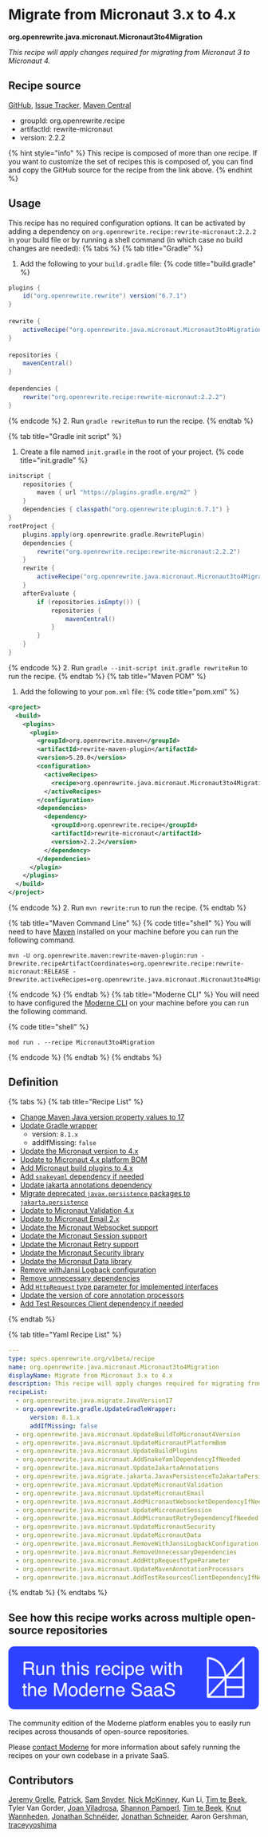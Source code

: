# Migrate from Micronaut 3.x to 4.x

**org.openrewrite.java.micronaut.Micronaut3to4Migration**

_This recipe will apply changes required for migrating from Micronaut 3 to Micronaut 4._

## Recipe source

[GitHub](https://github.com/openrewrite/rewrite-micronaut/blob/main/src/main/resources/META-INF/rewrite/micronaut3-to-4.yml), [Issue Tracker](https://github.com/openrewrite/rewrite-micronaut/issues), [Maven Central](https://central.sonatype.com/artifact/org.openrewrite.recipe/rewrite-micronaut/2.2.2/jar)

* groupId: org.openrewrite.recipe
* artifactId: rewrite-micronaut
* version: 2.2.2

{% hint style="info" %}
This recipe is composed of more than one recipe. If you want to customize the set of recipes this is composed of, you can find and copy the GitHub source for the recipe from the link above.
{% endhint %}

## Usage

This recipe has no required configuration options. It can be activated by adding a dependency on `org.openrewrite.recipe:rewrite-micronaut:2.2.2` in your build file or by running a shell command (in which case no build changes are needed): 
{% tabs %}
{% tab title="Gradle" %}
1. Add the following to your `build.gradle` file:
{% code title="build.gradle" %}
```groovy
plugins {
    id("org.openrewrite.rewrite") version("6.7.1")
}

rewrite {
    activeRecipe("org.openrewrite.java.micronaut.Micronaut3to4Migration")
}

repositories {
    mavenCentral()
}

dependencies {
    rewrite("org.openrewrite.recipe:rewrite-micronaut:2.2.2")
}
```
{% endcode %}
2. Run `gradle rewriteRun` to run the recipe.
{% endtab %}

{% tab title="Gradle init script" %}
1. Create a file named `init.gradle` in the root of your project.
{% code title="init.gradle" %}
```groovy
initscript {
    repositories {
        maven { url "https://plugins.gradle.org/m2" }
    }
    dependencies { classpath("org.openrewrite:plugin:6.7.1") }
}
rootProject {
    plugins.apply(org.openrewrite.gradle.RewritePlugin)
    dependencies {
        rewrite("org.openrewrite.recipe:rewrite-micronaut:2.2.2")
    }
    rewrite {
        activeRecipe("org.openrewrite.java.micronaut.Micronaut3to4Migration")
    }
    afterEvaluate {
        if (repositories.isEmpty()) {
            repositories {
                mavenCentral()
            }
        }
    }
}
```
{% endcode %}
2. Run `gradle --init-script init.gradle rewriteRun` to run the recipe.
{% endtab %}
{% tab title="Maven POM" %}
1. Add the following to your `pom.xml` file:
{% code title="pom.xml" %}
```xml
<project>
  <build>
    <plugins>
      <plugin>
        <groupId>org.openrewrite.maven</groupId>
        <artifactId>rewrite-maven-plugin</artifactId>
        <version>5.20.0</version>
        <configuration>
          <activeRecipes>
            <recipe>org.openrewrite.java.micronaut.Micronaut3to4Migration</recipe>
          </activeRecipes>
        </configuration>
        <dependencies>
          <dependency>
            <groupId>org.openrewrite.recipe</groupId>
            <artifactId>rewrite-micronaut</artifactId>
            <version>2.2.2</version>
          </dependency>
        </dependencies>
      </plugin>
    </plugins>
  </build>
</project>
```
{% endcode %}
2. Run `mvn rewrite:run` to run the recipe.
{% endtab %}

{% tab title="Maven Command Line" %}
{% code title="shell" %}
You will need to have [Maven](https://maven.apache.org/download.cgi) installed on your machine before you can run the following command.

```shell
mvn -U org.openrewrite.maven:rewrite-maven-plugin:run -Drewrite.recipeArtifactCoordinates=org.openrewrite.recipe:rewrite-micronaut:RELEASE -Drewrite.activeRecipes=org.openrewrite.java.micronaut.Micronaut3to4Migration
```
{% endcode %}
{% endtab %}
{% tab title="Moderne CLI" %}
You will need to have configured the [Moderne CLI](https://docs.moderne.io/moderne-cli/cli-intro) on your machine before you can run the following command.

{% code title="shell" %}
```shell
mod run . --recipe Micronaut3to4Migration
```
{% endcode %}
{% endtab %}
{% endtabs %}

## Definition

{% tabs %}
{% tab title="Recipe List" %}
* [Change Maven Java version property values to 17](../../java/migrate/javaversion17.md)
* [Update Gradle wrapper](../../gradle/updategradlewrapper.md)
  * version: `8.1.x`
  * addIfMissing: `false`
* [Update the Micronaut version to 4.x](../../java/micronaut/updatebuildtomicronaut4version.md)
* [Update to Micronaut 4.x platform BOM](../../java/micronaut/updatemicronautplatformbom.md)
* [Add Micronaut build plugins to 4.x](../../java/micronaut/updatebuildplugins.md)
* [Add `snakeyaml` dependency if needed](../../java/micronaut/addsnakeyamldependencyifneeded.md)
* [Update jakarta annotations dependency](../../java/micronaut/updatejakartaannotations.md)
* [Migrate deprecated `javax.persistence` packages to `jakarta.persistence`](../../java/migrate/jakarta/javaxpersistencetojakartapersistence.md)
* [Update to Micronaut Validation 4.x](../../java/micronaut/updatemicronautvalidation.md)
* [Update to Micronaut Email 2.x](../../java/micronaut/updatemicronautemail.md)
* [Update the Micronaut Websocket support](../../java/micronaut/addmicronautwebsocketdependencyifneeded.md)
* [Update the Micronaut Session support](../../java/micronaut/updatemicronautsession.md)
* [Update the Micronaut Retry support](../../java/micronaut/addmicronautretrydependencyifneeded.md)
* [Update the Micronaut Security library](../../java/micronaut/updatemicronautsecurity.md)
* [Update the Micronaut Data library](../../java/micronaut/updatemicronautdata.md)
* [Remove withJansi Logback configuration](../../java/micronaut/removewithjansilogbackconfiguration.md)
* [Remove unnecessary dependencies](../../java/micronaut/removeunnecessarydependencies.md)
* [Add `HttpRequest` type parameter for implemented interfaces](../../java/micronaut/addhttprequesttypeparameter.md)
* [Update the version of core annotation processors](../../java/micronaut/updatemavenannotationprocessors.md)
* [Add Test Resources Client dependency if needed](../../java/micronaut/addtestresourcesclientdependencyifneeded.md)

{% endtab %}

{% tab title="Yaml Recipe List" %}
```yaml
---
type: specs.openrewrite.org/v1beta/recipe
name: org.openrewrite.java.micronaut.Micronaut3to4Migration
displayName: Migrate from Micronaut 3.x to 4.x
description: This recipe will apply changes required for migrating from Micronaut 3 to Micronaut 4.
recipeList:
  - org.openrewrite.java.migrate.JavaVersion17
  - org.openrewrite.gradle.UpdateGradleWrapper:
      version: 8.1.x
      addIfMissing: false
  - org.openrewrite.java.micronaut.UpdateBuildToMicronaut4Version
  - org.openrewrite.java.micronaut.UpdateMicronautPlatformBom
  - org.openrewrite.java.micronaut.UpdateBuildPlugins
  - org.openrewrite.java.micronaut.AddSnakeYamlDependencyIfNeeded
  - org.openrewrite.java.micronaut.UpdateJakartaAnnotations
  - org.openrewrite.java.migrate.jakarta.JavaxPersistenceToJakartaPersistence
  - org.openrewrite.java.micronaut.UpdateMicronautValidation
  - org.openrewrite.java.micronaut.UpdateMicronautEmail
  - org.openrewrite.java.micronaut.AddMicronautWebsocketDependencyIfNeeded
  - org.openrewrite.java.micronaut.UpdateMicronautSession
  - org.openrewrite.java.micronaut.AddMicronautRetryDependencyIfNeeded
  - org.openrewrite.java.micronaut.UpdateMicronautSecurity
  - org.openrewrite.java.micronaut.UpdateMicronautData
  - org.openrewrite.java.micronaut.RemoveWithJansiLogbackConfiguration
  - org.openrewrite.java.micronaut.RemoveUnnecessaryDependencies
  - org.openrewrite.java.micronaut.AddHttpRequestTypeParameter
  - org.openrewrite.java.micronaut.UpdateMavenAnnotationProcessors
  - org.openrewrite.java.micronaut.AddTestResourcesClientDependencyIfNeeded

```
{% endtab %}
{% endtabs %}

## See how this recipe works across multiple open-source repositories

[![Moderne Link Image](/.gitbook/assets/ModerneRecipeButton.png)](https://app.moderne.io/recipes/org.openrewrite.java.micronaut.Micronaut3to4Migration)

The community edition of the Moderne platform enables you to easily run recipes across thousands of open-source repositories.

Please [contact Moderne](https://moderne.io/product) for more information about safely running the recipes on your own codebase in a private SaaS.

## Contributors
[Jeremy Grelle](mailto:grellej@unityfoundation.io), [Patrick](mailto:patway99@gmail.com), [Sam Snyder](mailto:sam@moderne.io), [Nick McKinney](mailto:mckinneynicholas@gmail.com), Kun Li, [Tim te Beek](mailto:tim@moderne.io), Tyler Van Gorder, [Joan Viladrosa](mailto:joan@moderne.io), [Shannon Pamperl](mailto:shanman190@gmail.com), [Tim te Beek](mailto:timtebeek@gmail.com), [Knut Wannheden](mailto:knut@moderne.io), [Jonathan Schnéider](mailto:jkschneider@gmail.com), [Jonathan Schneider](mailto:jkschneider@gmail.com), Aaron Gershman, [traceyyoshima](mailto:tracey.yoshima@gmail.com)
